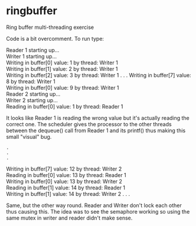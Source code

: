 # ringbuffer
Ring buffer multi-threading exercise

Code is a bit overcomment.
To run type:


Reader 1 starting up...                                                                                                                                                                       
Writer 1 starting up...                                                                                                                                                                       
Writing in buffer[0] value: 1 by thread: Writer 1  
Writing in buffer[1] value: 2 by thread: Writer 1                                                                                                                                             
Writing in buffer[2] value: 3 by thread: Writer 1 
	.
	.
	.
Writing in buffer[7] value: 8 by thread: Writer 1                                                                                                                                             
Writing in buffer[0] value: 9 by thread: Writer 1                                                                                                                                             
Reader 2 starting up...                                                                                                                                                                       
Writer 2 starting up...                                                                                                                                                                       
Reading in buffer[0] value: 1 by thread: Reader 1 

It looks like Reader 1 is reading the wrong value but it's actually
reading the correct one. The scheduler gives the processor to the 
other threads between the dequeue() call from Reader 1 and its printf()
thus making this small "visual" bug.

	.
	.
	.
Writing in buffer[7] value: 12 by thread: Writer 2                                                                                                                                          
Reading in buffer[0] value: 13 by thread: Reader 1                                                                                                                                          
Writing in buffer[0] value: 13 by thread: Writer 2                                                                                                                                          
Reading in buffer[1] value: 14 by thread: Reader 1                                                                                                                                          
Writing in buffer[1] value: 14 by thread: Writer 2 
	.
	.
	.

Same, but the other way round. Reader and Writer don't lock each
other thus causing this. The idea was to see the semaphore working
so using the same mutex in writer and reader didn't make sense.
